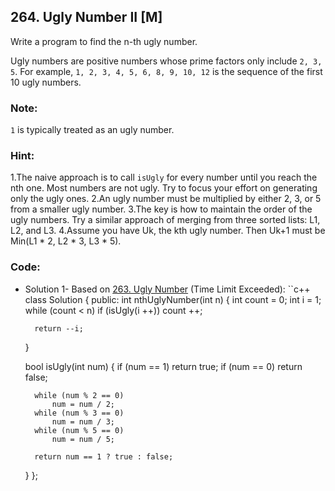 ## 264. Ugly Number II [M]
Write a program to find the n-th ugly number. 

Ugly numbers are positive numbers whose prime factors only include `2, 3, 5`. For example, `1, 2, 3, 4, 5, 6, 8, 9, 10, 12` is the sequence of the first 10 ugly numbers. 

### Note:
`1` is typically treated as an ugly number. 

### Hint:
1.The naive approach is to call `isUgly` for every number until you reach the nth one. Most numbers are not ugly. Try to focus your effort on generating only the ugly ones.
2.An ugly number must be multiplied by either 2, 3, or 5 from a smaller ugly number.
3.The key is how to maintain the order of the ugly numbers. Try a similar approach of merging from three sorted lists: L1, L2, and L3.
4.Assume you have Uk, the kth ugly number. Then Uk+1 must be Min(L1 * 2, L2 * 3, L3 * 5).

### Code:
- Solution 1- Based on [263. Ugly Number](https://github.com/ysong49/LeetCode-Note/blob/master/algorithm/263.Ugly%20Number.md) (Time Limit Exceeded):
``c++
class Solution 
{
public:
    int nthUglyNumber(int n) 
    {
        int count = 0;
        int i = 1;
        while (count < n)
            if (isUgly(i ++))
                count ++;
                
        return --i;
    }
    
    bool isUgly(int num) 
    {
        if (num == 1)
            return true;
        if (num == 0)
            return false;
            
        while (num % 2 == 0)
            num = num / 2;
        while (num % 3 == 0)
            num = num / 3;
        while (num % 5 == 0)
            num = num / 5;
            
        return num == 1 ? true : false;
    }
};
```

